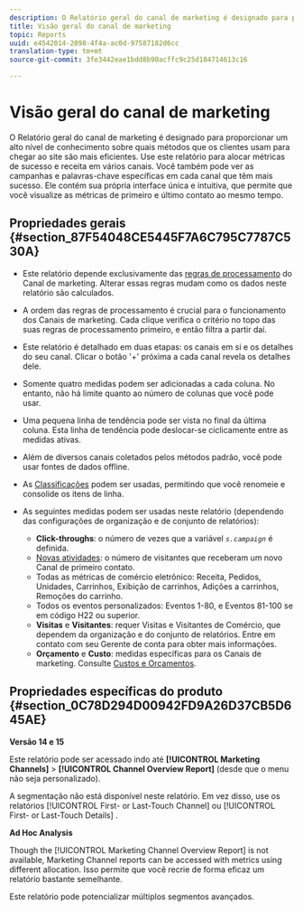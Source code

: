 ```yaml
---
description: O Relatório geral do canal de marketing é designado para proporcionar um alto nível de conhecimento sobre quais métodos que os clientes usam para chegar ao site são mais eficientes. Use este relatório para alocar métricas de sucesso e receita em vários canais. Você também pode ver as campanhas e palavras-chave específicas em cada canal que têm mais sucesso. Ele contém sua própria interface única e intuitiva, que permite que você visualize as métricas de primeiro e último contato ao mesmo tempo.
title: Visão geral do canal de marketing
topic: Reports
uuid: e4542014-2098-4f4a-ac0d-97587182d6cc
translation-type: tm+mt
source-git-commit: 3fe3442eae1bdd8b90acffc9c25d184714613c16

---
```



# Visão geral do canal de marketing

O Relatório geral do canal de marketing é designado para proporcionar um alto nível de conhecimento sobre quais métodos que os clientes usam para chegar ao site são mais eficientes. Use este relatório para alocar métricas de sucesso e receita em vários canais. Você também pode ver as campanhas e palavras-chave específicas em cada canal que têm mais sucesso. Ele contém sua própria interface única e intuitiva, que permite que você visualize as métricas de primeiro e último contato ao mesmo tempo.

## Propriedades gerais {#section_87F54048CE5445F7A6C795C7787C530A}

* Este relatório depende exclusivamente das [regras de processamento](https://docs.adobe.com/content/help/en/analytics/components/marketing-channels/c-channels-rules.html) do Canal de marketing. Alterar essas regras mudam como os dados neste relatório são calculados.
* A ordem das regras de processamento é crucial para o funcionamento dos Canais de marketing. Cada clique verifica o critério no topo das suas regras de processamento primeiro, e então filtra a partir daí.
* Este relatório é detalhado em duas etapas: os canais em si e os detalhes do seu canal. Clicar o botão &#39;+&#39; próxima a cada canal revela os detalhes dele.
* Somente quatro medidas podem ser adicionadas a cada coluna. No entanto, não há limite quanto ao número de colunas que você pode usar.
* Uma pequena linha de tendência pode ser vista no final da última coluna. Esta linha de tendência pode deslocar-se ciclicamente entre as medidas ativas.
* Além de diversos canais coletados pelos métodos padrão, você pode usar fontes de dados offline.
* As [Classificações](https://docs.adobe.com/content/help/en/analytics/components/classifications/c-classifications.html) podem ser usadas, permitindo que você renomeie e consolide os itens de linha.
* As seguintes medidas podem ser usadas neste relatório (dependendo das configurações de organização e de conjunto de relatórios):

   * **Click-throughs**: o número de vezes que a variável *`s.campaign`* é definida.
   * [Novas atividades](https://docs.adobe.com/content/help/en/analytics/components/variables/metrics/metrics-new-engagements.html): o número de visitantes que receberam um novo Canal de primeiro contato.
   * Todas as métricas de comércio eletrônico: Receita, Pedidos, Unidades, Carrinhos, Exibição de carrinhos, Adições a carrinhos, Remoções do carrinho.
   * Todos os eventos personalizados: Eventos 1-80, e Eventos 81-100 se em código H22 ou superior.
   * **Visitas** e **Visitantes**: requer Visitas e Visitantes de Comércio, que dependem da organização e do conjunto de relatórios. Entre em contato com seu Gerente de conta para obter mais informações.
   * **Orçamento** e **Custo**: medidas específicas para os Canais de marketing. Consulte [Custos e Orçamentos](https://docs.adobe.com/content/help/en/analytics/components/marketing-channels/analyze-mc.html).

## Propriedades específicas do produto  {#section_0C78D294D00942FD9A26D37CB5D645AE}

**Versão 14 e 15**

Este relatório pode ser acessado indo até **[!UICONTROL Marketing Channels]** > **[!UICONTROL Channel Overview Report]** (desde que o menu não seja personalizado).

A segmentação não está disponível neste relatório. Em vez disso, use os relatórios [!UICONTROL First- or Last-Touch Channel] ou [!UICONTROL First- or Last-Touch Details] .

**Ad Hoc Analysis**

Though the [!UICONTROL Marketing Channel Overview Report] is not available, Marketing Channel reports can be accessed with metrics using different allocation. Isso permite que você recrie de forma eficaz um relatório bastante semelhante.

Este relatório pode potencializar múltiplos segmentos avançados.
